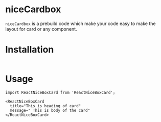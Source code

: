 # niceCardbox

`niceCardbox` is a prebuild code which make your code easy to make the layout for card or any component.

# Installation
``` npm i reactnicecardbox
```

# Usage
```
import ReactNiceBoxCard from 'ReactNiceBoxCard';

<ReactNiceBoxCard
  title="This is heading of card"
  message=" This is body of the card"
</ReactNiceBoxCard>

```
